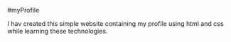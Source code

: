 #myProfile

I hav created this simple website containing my profile using html and css while learning these technologies.
